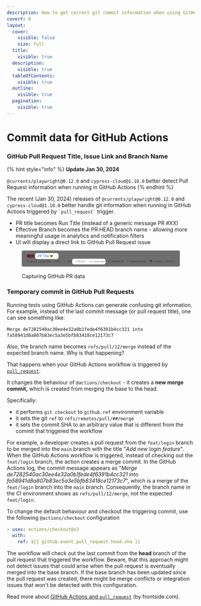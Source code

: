 ```yaml
---
description: How to get correct git commit information when using GitHub Actions
coverY: 0
layout:
  cover:
    visible: false
    size: full
  title:
    visible: true
  description:
    visible: true
  tableOfContents:
    visible: true
  outline:
    visible: true
  pagination:
    visible: true
---
```


# Commit data for GitHub Actions

### GitHub Pull Request Title, Issue Link and Branch Name

{% hint style="info" %}
**Update Jan 30, 2024**

`@currents/playwright@0.12.0` and `cypress-cloud@1.10.0` better detect Pull Request information when running in GitHub Actions
{% endhint %}

The recent (Jan 30, 2024) releases of `@currents/playwright@0.12.0` and `cypress-cloud@1.10.0` better handle git information when running in GitHub Actions triggered by `` `pull_request` `` trigger.

* PR title becomes Run Title (instead of a generic message PR #XX)
* Effective Branch becomes the PR HEAD branch name - allowing more meaningful usage in analytics and notification filters
* UI will display a direct link to GitHub Pull Request issue

<figure><img src="../../../.gitbook/assets/currents-2024-01-30-14.57.07@2x (1).png" alt=""><figcaption><p>Capturing GitHub PR data</p></figcaption></figure>

### Temporary commit in GitHub Pull Requests

Running tests using GitHub Actions can generate confusing git information. For example, instead of the last commit message (or pull request title), one can see something like:

```
Merge de7282540ac30ee4e32a0b1fede4f6391b4cc321 into fa58941d8a807b83ec5a3e5bfb83418ce12173c7
```

Also, the branch name becomes `refs/pull/12/merge` instead of the expected branch name. Why is that happening?

That happens when your GitHub Actions workflow is triggered by [`pull_request`](https://docs.github.com/en/github-ae@latest/actions/using-workflows/events-that-trigger-workflows#pull\_request).

It changes the behaviour of `@actions/checkout` - it creates a **new merge commit,** which is created from merging the base to the head.

Specifically:

* it performs `git checkout` to `github.ref` environment variable
* it sets the git `ref` to `refs/remotes/pull/##/merge`
* it sets the commit SHA to an arbitrary value that is different from the commit that triggered the workflow

For example, a developer creates a pull request from the `feat/login` branch to be merged into the `main` branch with the title "_Add new login feature_". When the GitHub Actions workflow is triggered, instead of checking out the `feat/login` branch, the action creates a merge commit. In the GitHub Actions log, the commit message appears as "_Merge de7282540ac30ee4e32a0b1fede4f6391b4cc321 into fa58941d8a807b83ec5a3e5bfb83418ce12173c7_", which is a merge of the `feat/login` branch into the `main` branch. Consequently, the branch name in the CI environment shows as `refs/pull/12/merge`, not the expected `feat/login`.

To change the default behaviour and checkout the triggering commit, use the following `@actions/checkout` configuration

```yaml
- uses: actions/checkout@v2
  with:
    ref: ${{ github.event.pull_request.head.sha }}
```

The workflow will check out the last commit from the **head** branch of the pull request that triggered the workflow. Beware, that this approach might not detect issues that could arise when the pull request is eventually merged into the base branch. If the base branch has been updated since the pull request was created, there might be merge conflicts or integration issues that won't be detected with this configuration.

Read more about [GitHub Actions and `pull_request`](https://frontside.com/blog/2020-05-26-github-actions-pull\_request/) (by frontside.com).
